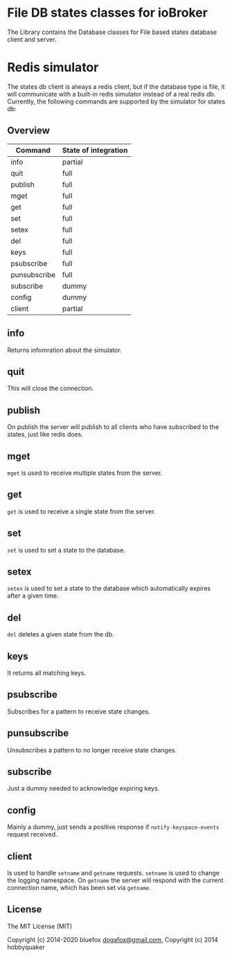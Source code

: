 # File DB states classes for ioBroker
The Library contains the Database classes for File based states database client and server.

# Redis simulator
The states db client is always a redis client, but if the database type is file, it will communicate with a built-in redis simulator instead of a real redis db.
Currently, the following commands are supported by the simulator for states db:

## Overview
| Command      | State of integration |
| ----------- | ----------- |
| info      | partial       |
| quit      | full       |
| publish      | full       |
| mget      | full       |
| get      | full       |
| set      | full       |
| setex      | full       |
| del      | full       |
| keys      | full       |
| psubscribe      | full       |
| punsubscribe      | full       |
| subscribe      | dummy       |
| config      | dummy       |
| client      | partial       |

## info
Returns infomration about the simulator.

## quit
This will close the connection.

## publish
On publish the server will publish to all clients who have subscribed to the states, just like redis does.

## mget
`mget` is used to receive multiple states from the server.

## get
`get` is used to receive a single state from the server.

## set
`set` is used to set a state to the database.

## setex
`setex` is used to set a state to the database which automatically expires after a given time.

## del
`del` deletes a given state from the db.

## keys
It returns all matching keys.

## psubscribe
Subscribes for a pattern to receive state changes.

## punsubscribe
Unsubscribes a pattern to no longer receive state changes.

## subscribe
Just a dummy needed to acknowledge expiring keys.

## config
Mainly a dummy, just sends a positive response if `notify-keyspace-events` request received.

## client
Is used to handle `setname` and `getname` requests. `setname` is used to change the logging namespace. On `getname` the server will respond with the current connection name, which has been set via `getname`.

## License
The MIT License (MIT)

Copyright (c) 2014-2020 bluefox <dogafox@gmail.com>,
Copyright (c) 2014      hobbyquaker
